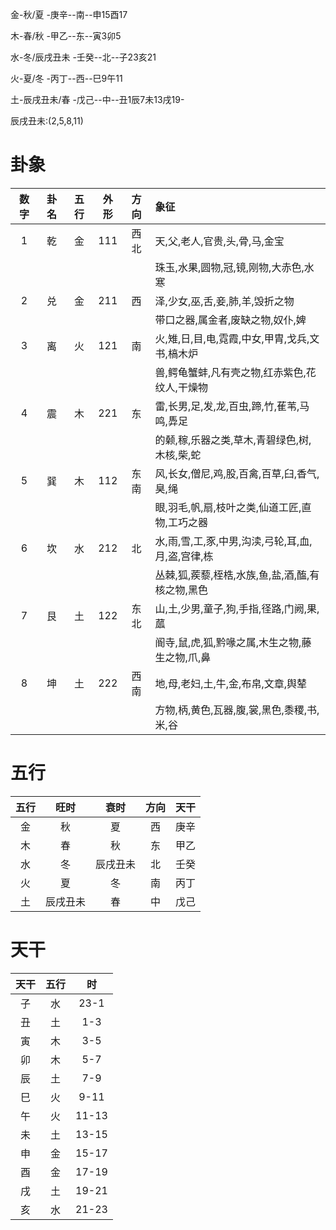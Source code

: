 金-秋/夏		-庚辛--南--申15酉17

木-春/秋		-甲乙--东--寅3卯5

水-冬/辰戌丑未	-壬癸--北--子23亥21

火-夏/冬		-丙丁--西--巳9午11

土-辰戌丑未/春	-戊己--中--丑1辰7未13戌19-

辰戌丑未:(2,5,8,11)

# 卦象
|数字|卦名|五行|外形|方向|象征|
|:---:|:---:|:---:|:---:|:---:|:---|
|1|乾|金|111|西北|天,父,老人,官贵,头,骨,马,金宝|
| | | | |        |珠玉,水果,圆物,冠,镜,刚物,大赤色,水寒|
|2|兑|金|211|西|泽,少女,巫,舌,妾,肺,羊,毁折之物|
| | | | |        |带口之器,属金者,废缺之物,奴仆,婢|
|3|离|火|121|南|火,雉,日,目,电,霓霞,中女,甲胄,戈兵,文书,槁木炉|
| | | | |        |兽,鳄龟蟹蚌,凡有壳之物,红赤紫色,花纹人,干燥物|
|4|震|木|221|东|雷,长男,足,发,龙,百虫,蹄,竹,萑苇,马鸣,馵足|
| | | | |        |的颡,稼,乐器之类,草木,青碧绿色,树,木核,柴,蛇|
|5|巽|木|112|东南|风,长女,僧尼,鸡,股,百禽,百草,臼,香气,臭,绳|
| | | | |        |眼,羽毛,帆,扇,枝叶之类,仙道工匠,直物,工巧之器|
|6|坎|水|212|北|水,雨,雪,工,豕,中男,沟渎,弓轮,耳,血,月,盗,宫律,栋|
| | | | |        |丛棘,狐,蒺藜,桎梏,水族,鱼,盐,酒,醢,有核之物,黑色|
|7|艮|土|122|东北|山,土,少男,童子,狗,手指,径路,门阙,果,蓏|
| | | | |        |阍寺,鼠,虎,狐,黔喙之属,木生之物,藤生之物,爪,鼻|
|8|坤|土|222|西南|地,母,老妇,土,牛,金,布帛,文章,舆辇|
| | | | |        |方物,柄,黄色,瓦器,腹,裳,黑色,黍稷,书,米,谷|
# 五行
|五行|旺时|衰时|方向|天干|
|:---:|:---:|:---:|:---:|:---:|
|金|秋|夏|西|庚辛|
|木|春|秋|东|甲乙|
|水|冬|辰戌丑未|北|壬癸|
|火|夏|冬|南|丙丁|
|土|辰戌丑未|春|中|戊己|
# 天干
|天干|五行|时|
|:---:|:---:|:---:|
|子|水|23-1|
|丑|土|1-3|
|寅|木|3-5|
|卯|木|5-7|
|辰|土|7-9|
|巳|火|9-11|
|午|火|11-13|
|未|土|13-15|
|申|金|15-17|
|酉|金|17-19|
|戌|土|19-21|
|亥|水|21-23|